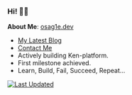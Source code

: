 ### Hi! 👋🏾 

**About Me**: [osag1e.dev](https://osag1e.dev/about)
- [My Latest Blog](https://osag1e.dev/posts)
- [Contact Me](https://contact.osag1e.dev/)
- Actively building Ken-platform.
- First milestone achieved. 
- Learn, Build, Fail, Succeed, Repeat...

[![Last Updated](https://img.shields.io/badge/Last%20Updated-September%2027%2C%202024-brightgreen)](https://github.com/osag1e/osag1e/)

